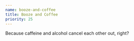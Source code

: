 ```yaml
---
name: booze-and-coffee
title: Booze and Coffee
priority: 25
---
```


Because caffeine and alcohol cancel each other out, right?
